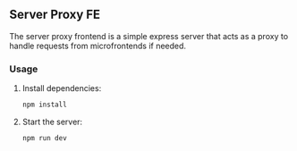 ## Server Proxy FE

The server proxy frontend is a simple express server that acts as a proxy to handle requests from microfrontends if needed.

### Usage

1. Install dependencies:

    ```bash
    npm install
    ```
2. Start the server:

    ```bash
    npm run dev
    ```